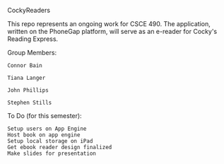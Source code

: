 CockyReaders

This repo represents an ongoing work for CSCE 490. The application, written on the PhoneGap platform, will serve as an e-reader for Cocky's Reading Express.

Group Members:

    Connor Bain

    Tiana Langer

    John Phillips 

    Stephen Stills

To Do (for this semester):

	Setup users on App Engine
	Host book on app engine
	Setup local storage on iPad
	Get ebook reader design finalized
	Make slides for presentation
	


